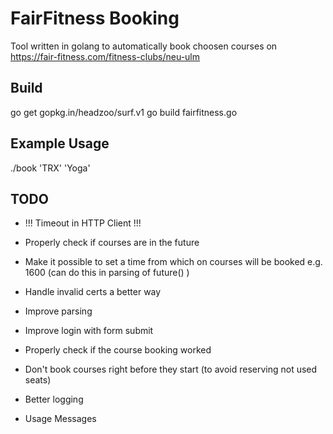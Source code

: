 # FairFitness Booking

Tool written in golang to automatically book choosen courses on https://fair-fitness.com/fitness-clubs/neu-ulm

## Build

go get gopkg.in/headzoo/surf.v1
go build fairfitness.go

## Example Usage

./book 'TRX' 'Yoga'

## TODO

- !!! Timeout in HTTP Client !!!

- Properly check if courses are in the future

- Make it possible to set a time from which on courses will be booked e.g. 1600 (can do this in parsing of future() )

- Handle invalid certs a better way

- Improve parsing

- Improve login with form submit

- Properly check if the course booking worked

- Don't book courses right before they start (to avoid reserving not used seats)

- Better logging

- Usage Messages
